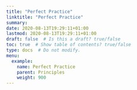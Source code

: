 ```yaml
---
title: "Perfect Practice"
linktitle: "Perfect Practice"
summary:
date: 2020-08-13T19:29:11+01:00
lastmod: 2020-08-13T19:29:11+01:00
draft: false  # Is this a draft? true/false
toc: true  # Show table of contents? true/false
type: docs  # Do not modify.
menu:
  example:
    name: Perfect Practice
    parent: Principles
    weight: 900
---
```

